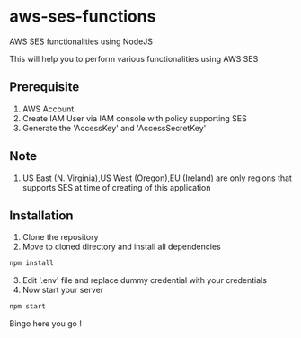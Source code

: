 # aws-ses-functions
AWS SES functionalities using NodeJS

This will help you to perform various functionalities using AWS SES

## Prerequisite
1. AWS Account 
2. Create IAM User via IAM console with policy supporting SES
3. Generate the 'AccessKey' and 'AccessSecretKey'

## Note
1. US East (N. Virginia),US West (Oregon),EU (Ireland) are only regions that supports SES at time of creating of this application

## Installation
1. Clone the repository
2. Move to cloned directory and install all dependencies 
```sh
npm install 
```
3. Edit '.env' file and replace dummy credential with your credentials 
4. Now start your server
```sh
npm start 
```
Bingo here you go !

